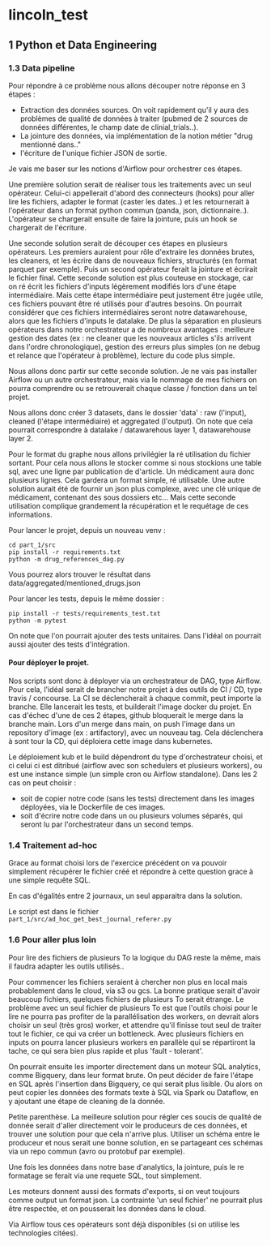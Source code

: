 # lincoln_test

## 1 Python et Data Engineering

### 1.3 Data pipeline

Pour répondre à ce problème nous allons découper notre réponse en 3 étapes : 
- Extraction des données sources. On voit rapidement qu'il y aura des problèmes de qualité de données à traiter (pubmed de 2 sources de données différentes, le champ date de clinial_trials..).
- La jointure des données, via implémentation de la notion métier "drug mentionné dans.."
- l'écriture de l'unique fichier JSON de sortie.

Je vais me baser sur les notions d'Airflow pour orchestrer ces étapes. 

Une première solution serait de réaliser tous les traitements avec un seul opérateur. 
Celui-ci appellerait d'abord des connecteurs (hooks) pour aller lire les fichiers, adapter le format (caster les dates..) et les retournerait à l'opérateur dans un format python commun (panda, json, dictionnaire..). 
L'opérateur se chargerait ensuite de faire la jointure, puis un hook se chargerait de l'écriture.

Une seconde solution serait de découper ces étapes en plusieurs opérateurs. Les premiers auraient pour rôle d'extraire les données brutes, les cleaners, et les écrire dans de nouveaux fichiers, structurés (en format parquet par exemple). 
Puis un second opérateur ferait la jointure et écrirait le fichier final. 
Cette seconde solution est plus couteuse en stockage, car on ré écrit les fichiers d'inputs légèrement modifiés lors d'une étape intermédiaire. Mais cette étape intermédiaire peut justement être jugée utile, ces fichiers pouvant être ré utilisés pour d'autres besoins. On pourrait considérer que ces fichiers intermédiaires seront notre datawarehouse, alors que les fichiers d'inputs le datalake.
De plus la séparation en plusieurs opérateurs dans notre orchestrateur a de nombreux avantages : meilleure gestion des dates (ex : ne cleaner que les nouveaux articles s'ils arrivent dans l'ordre chronologique), gestion des erreurs plus simples (on ne debug et relance que l'opérateur à problème), lecture du code plus simple.

Nous allons donc partir sur cette seconde solution. Je ne vais pas installer Airflow ou un autre orchestrateur, mais via le nommage de mes fichiers on pourra comprendre ou se retrouverait chaque classe / fonction dans un tel projet.

Nous allons donc créer 3 datasets, dans le dossier 'data' : raw (l'input), cleaned (l'étape intermédiaire) et aggregated (l'output). On note que cela pourrait correspondre à datalake / datawarehous layer 1, datawarehouse layer 2.

Pour le format du graphe nous allons privilégier la ré utilisation du fichier sortant. 
Pour cela nous allons le stocker comme si nous stockions une table sql, avec une ligne par publication de d'article. 
Un médicament aura donc plusieurs lignes. 
Cela gardera un format simple, ré utilisable. 
Une autre solution aurait été de fournir un json plus complexe, avec une clé unique de médicament, contenant des sous dossiers etc... 
Mais cette seconde utilisation complique grandement la récupération et le requétage de ces informations. 

Pour lancer le projet, depuis un nouveau venv : 
```
cd part_1/src
pip install -r requirements.txt
python -m drug_references_dag.py
```
Vous pourrez alors trouver le résultat dans data/aggregated/mentioned_drugs.json

Pour lancer les tests, depuis le même dossier : 
```
pip install -r tests/requirements_test.txt
python -m pytest
```

On note que l'on pourrait ajouter des tests unitaires. 
Dans l'idéal on pourrait aussi ajouter des tests d'intégration.

#### Pour déployer le projet.

Nos scripts sont donc à déployer via un orchestrateur de DAG, type Airflow. 
Pour cela, l'idéal serait de brancher notre projet à des outils de CI / CD, type travis / concourse.
La CI se déclencherait à chaque commit, peut importe la branche. Elle lancerait les tests, et builderait l'image docker du projet. En cas d'échec d'une de ces 2 étapes, github bloquerait le merge dans la branche main.
Lors d'un merge dans main, on push l'image dans un repository d'image (ex : artifactory), avec un nouveau tag. Cela déclenchera à sont tour la CD, qui déploiera cette image dans kubernetes. 

Le déploiement kub et le build dépendront du type d'orchestrateur choisi, et ci celui ci est ditribué (airflow avec son schedulers et plusieurs workers), ou est une instance simple (un simple cron ou Airflow standalone). Dans les 2 cas on peut choisir : 
- soit de copier notre code (sans les tests) directement dans les images déployées, via le Dockerfile de ces images. 
- soit d'écrire notre code dans un ou plusieurs volumes séparés, qui seront lu par l'orchestrateur dans un second temps.


### 1.4 Traitement ad-hoc

Grace au format choisi lors de l'exercice précédent on va pouvoir simplement récupérer le fichier créé et répondre à cette question grace à une simple requête SQL.

En cas d'égalités entre 2 journaux, un seul apparaitra dans la solution.

Le script est dans le fichier `part_1/src/ad_hoc_get_best_journal_referer.py`

### 1.6 Pour aller plus loin

Pour lire des fichiers de plusieurs To la logique du DAG reste la même, mais il faudra adapter les outils utilisés..

Pour commencer les fichiers seraient à chercher non plus en local mais probablement dans le cloud, via s3 ou gcs. 
La bonne pratique serait d'avoir beaucoup fichiers, quelques fichiers de plusieurs To serait étrange. 
Le problème avec un seul fichier de plusieurs To est que l'outils choisi pour le lire ne pourra pas profiter de la parallélisation des workers, on devrait alors choisir un seul (très gros) worker, et attendre qu'il finisse tout seul de traiter tout le fichier, ce qui va créer un bottleneck. 
Avec plusieurs fichiers en inputs on pourra lancer plusieurs workers en parallèle qui se répartiront la tache, ce qui sera bien plus rapide et plus 'fault - tolerant'.

On pourrait ensuite les importer directement dans un moteur SQL analytics, comme Bigquery, dans leur format brute. 
On peut décider de faire l'étape en SQL après l'insertion dans Bigquery, ce qui serait plus lisible. 
Ou alors on peut copier les données des formats texte à SQL via Spark ou Dataflow, en y ajoutant une étape de cleaning de la donnée. 

Petite parenthèse. La meilleure solution pour régler ces soucis de qualité de donnée serait d'aller directement voir le produceurs de ces données, et trouver une solution pour que cela n'arrive plus. Utiliser un schéma entre le produceur et nous serait une bonne solution, en se partageant ces schémas via un repo commun (avro ou protobuf par exemple).

Une fois les données dans notre base d'analytics, la jointure, puis le re formatage se ferait via une requete SQL, tout simplement. 

Les moteurs donnent aussi des formats d'exports, si on veut toujours comme output un format json. La contrainte 'un seul fichier' ne pourrait plus être respectée, et on pousserait les données dans le cloud.

Via Airflow tous ces opérateurs sont déjà disponibles (si on utilise les technologies citées).